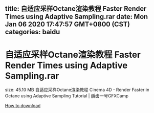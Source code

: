 
title: 自适应采样Octane渲染教程 Faster Render Times using Adaptive Sampling.rar
date: Mon Jan 06 2020 17:47:57 GMT+0800 (CST)    
categories: baidu
---

# 自适应采样Octane渲染教程 Faster Render Times using Adaptive Sampling.rar
size: 45.10 MB
 自适应采样Octane渲染教程 Cinema 4D - Render Faster in Octane using Adaptive Sampling Tutorial | 龋齿一号GFXCamp
 

[How to download](https://bpcam.bemobtrk.com/go/2ceec3aa-1ca2-46d6-b9ff-aaa5c184517c?jno=3566)